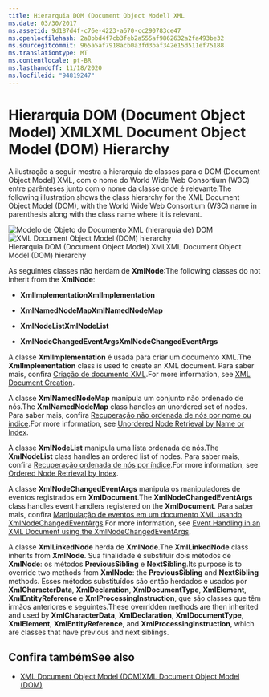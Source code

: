```yaml
---
title: Hierarquia DOM (Document Object Model) XML
ms.date: 03/30/2017
ms.assetid: 9d187d4f-c76e-4223-a670-cc290783ce47
ms.openlocfilehash: 2a8bbd4f7cb3feb2a555af9862632a2fa493be32
ms.sourcegitcommit: 965a5af7918acb0a3fd3baf342e15d511ef75188
ms.translationtype: MT
ms.contentlocale: pt-BR
ms.lasthandoff: 11/18/2020
ms.locfileid: "94819247"
---
```

# <a name="xml-document-object-model-dom-hierarchy"></a><span data-ttu-id="20fc0-102">Hierarquia DOM (Document Object Model) XML</span><span class="sxs-lookup"><span data-stu-id="20fc0-102">XML Document Object Model (DOM) Hierarchy</span></span>
<span data-ttu-id="20fc0-103">A ilustração a seguir mostra a hierarquia de classes para o DOM (Document Object Model) XML, com o nome do World Wide Web Consortium (W3C) entre parênteses junto com o nome da classe onde é relevante.</span><span class="sxs-lookup"><span data-stu-id="20fc0-103">The following illustration shows the class hierarchy for the XML Document Object Model (DOM), with the World Wide Web Consortium (W3C) name in parenthesis along with the class name where it is relevant.</span></span>  
  
 <span data-ttu-id="20fc0-104">![Modelo de Objeto do Documento XML &#40;hierarquia de&#41; DOM](media/dom-class-hierarchy.gif "Dom_class_hierarchy")</span><span class="sxs-lookup"><span data-stu-id="20fc0-104">![XML Document Object Model &#40;DOM&#41; hierarchy](media/dom-class-hierarchy.gif "Dom_class_hierarchy")</span></span>  
<span data-ttu-id="20fc0-105">Hierarquia DOM (Document Object Model) XML</span><span class="sxs-lookup"><span data-stu-id="20fc0-105">XML Document Object Model (DOM) hierarchy</span></span>  
  
 <span data-ttu-id="20fc0-106">As seguintes classes não herdam de **XmlNode**:</span><span class="sxs-lookup"><span data-stu-id="20fc0-106">The following classes do not inherit from the **XmlNode**:</span></span>  
  
- <span data-ttu-id="20fc0-107">**XmlImplementation**</span><span class="sxs-lookup"><span data-stu-id="20fc0-107">**XmlImplementation**</span></span>  
  
- <span data-ttu-id="20fc0-108">**XmlNamedNodeMap**</span><span class="sxs-lookup"><span data-stu-id="20fc0-108">**XmlNamedNodeMap**</span></span>  
  
- <span data-ttu-id="20fc0-109">**XmlNodeList**</span><span class="sxs-lookup"><span data-stu-id="20fc0-109">**XmlNodeList**</span></span>  
  
- <span data-ttu-id="20fc0-110">**XmlNodeChangedEventArgs**</span><span class="sxs-lookup"><span data-stu-id="20fc0-110">**XmlNodeChangedEventArgs**</span></span>  
  
 <span data-ttu-id="20fc0-111">A classe **XmlImplementation** é usada para criar um documento XML.</span><span class="sxs-lookup"><span data-stu-id="20fc0-111">The **XmlImplementation** class is used to create an XML document.</span></span> <span data-ttu-id="20fc0-112">Para saber mais, confira [Criação de documento XML](xml-document-creation.md).</span><span class="sxs-lookup"><span data-stu-id="20fc0-112">For more information, see [XML Document Creation](xml-document-creation.md).</span></span>  
  
 <span data-ttu-id="20fc0-113">A classe **XmlNamedNodeMap** manipula um conjunto não ordenado de nós.</span><span class="sxs-lookup"><span data-stu-id="20fc0-113">The **XmlNamedNodeMap** class handles an unordered set of nodes.</span></span> <span data-ttu-id="20fc0-114">Para saber mais, confira [Recuperação não ordenada de nós por nome ou índice](unordered-node-retrieval-by-name-or-index.md).</span><span class="sxs-lookup"><span data-stu-id="20fc0-114">For more information, see [Unordered Node Retrieval by Name or Index](unordered-node-retrieval-by-name-or-index.md).</span></span>  
  
 <span data-ttu-id="20fc0-115">A classe **XmlNodeList** manipula uma lista ordenada de nós.</span><span class="sxs-lookup"><span data-stu-id="20fc0-115">The **XmlNodeList** class handles an ordered list of nodes.</span></span> <span data-ttu-id="20fc0-116">Para saber mais, confira [Recuperação ordenada de nós por índice](ordered-node-retrieval-by-index.md).</span><span class="sxs-lookup"><span data-stu-id="20fc0-116">For more information, see [Ordered Node Retrieval by Index](ordered-node-retrieval-by-index.md).</span></span>  
  
 <span data-ttu-id="20fc0-117">A classe **XmlNodeChangedEventArgs** manipula os manipuladores de eventos registrados em **XmlDocument**.</span><span class="sxs-lookup"><span data-stu-id="20fc0-117">The **XmlNodeChangedEventArgs** class handles event handlers registered on the **XmlDocument**.</span></span> <span data-ttu-id="20fc0-118">Para saber mais, confira [Manipulação de eventos em um documento XML usando XmlNodeChangedEventArgs](event-handling-in-an-xml-document-using-the-xmlnodechangedeventargs.md).</span><span class="sxs-lookup"><span data-stu-id="20fc0-118">For more information, see [Event Handling in an XML Document using the XmlNodeChangedEventArgs](event-handling-in-an-xml-document-using-the-xmlnodechangedeventargs.md).</span></span>  
  
 <span data-ttu-id="20fc0-119">A classe **XmlLinkedNode** herda de **XmlNode**.</span><span class="sxs-lookup"><span data-stu-id="20fc0-119">The **XmlLinkedNode** class inherits from **XmlNode**.</span></span> <span data-ttu-id="20fc0-120">Sua finalidade é substituir dois métodos de **XmlNode**: os métodos **PreviousSibling** e **NextSibling**.</span><span class="sxs-lookup"><span data-stu-id="20fc0-120">Its purpose is to override two methods from **XmlNode**: the **PreviousSibling** and **NextSibling** methods.</span></span> <span data-ttu-id="20fc0-121">Esses métodos substituídos são então herdados e usados por **XmlCharacterData**, **XmlDeclaration**, **XmlDocumentType**, **XmlElement**, **XmlEntityReference** e **XmlProcessingInstruction**, que são classes que têm irmãos anteriores e seguintes.</span><span class="sxs-lookup"><span data-stu-id="20fc0-121">These overridden methods are then inherited and used by **XmlCharacterData**, **XmlDeclaration**, **XmlDocumentType**, **XmlElement**, **XmlEntityReference**, and **XmlProcessingInstruction**, which are classes that have previous and next siblings.</span></span>  
  
## <a name="see-also"></a><span data-ttu-id="20fc0-122">Confira também</span><span class="sxs-lookup"><span data-stu-id="20fc0-122">See also</span></span>

- [<span data-ttu-id="20fc0-123">XML Document Object Model (DOM)</span><span class="sxs-lookup"><span data-stu-id="20fc0-123">XML Document Object Model (DOM)</span></span>](xml-document-object-model-dom.md)
